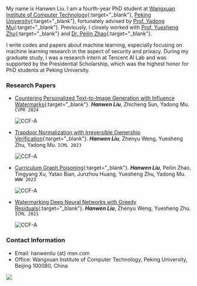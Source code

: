 My name is Hanwen Liu. I am a fourth-year PhD student at [Wangxuan Institute of Computer Technology](https://www.wict.pku.edu.cn){:target="_blank"}, [Peking University](https://www.pku.edu.cn){:target="_blank"}, fortunately advised by [Prof. Yadong Mu](http://www.muyadong.com/){:target="_blank"}. Previously, I closely worked with [Prof. Yuesheng Zhu](https://scholar.google.com/citations?user=HBp_nuAAAAAJ&hl=zh-CN/){:target="_blank"} and [Dr. Peilin Zhao](https://peilinzhao.github.io/){:target="_blank"}. 

I write codes and papers about machine learning, especially focusing on machine learning research in the aspect of security and privacy. During my graduate study, I was a research intern at Tencent AI Lab and was supported by the Presidential Scholarship, which was the highest honor for PhD students at Peking University. 

### Research Papers
- [Countering Personalized Text-to-Image Generation with Influence Watermarks](https://hanwenliu.com){:target="_blank"}. ***Hanwen Liu***, Zhicheng Sun, Yadong Mu. `CVPR 2024`

  ![CCF-A](https://img.shields.io/badge/CCF--A-CONFERENCE-blue?style=flat-square)

- [Trapdoor Normalization with Irreversible Ownership Verification](https://proceedings.mlr.press/v202/liu23an.html){:target="_blank"}. ***Hanwen Liu***, Zhenyu Weng, Yuesheng Zhu, Yadong Mu. `ICML 2023`

  ![CCF-A](https://img.shields.io/badge/CCF--A-CONFERENCE-blue?style=flat-square)

- [Curriculum Graph Poisoning](https://dl.acm.org/doi/10.1145/3543507.3583211){:target="_blank"}. ***Hanwen Liu***, Peilin Zhao, Tingyang Xu, Yatao Bian, Junzhou Huang, Yuesheng Zhu, Yadong Mu. `WWW 2023`

  ![CCF-A](https://img.shields.io/badge/CCF--A-CONFERENCE-blue?style=flat-square)
 
- [Watermarking Deep Neural Networks with Greedy Residuals](https://proceedings.mlr.press/v139/liu21x.html){:target="_blank"}. ***Hanwen Liu***, Zhenyu Weng, Yuesheng Zhu. `ICML 2021`
  
  ![CCF-A](https://img.shields.io/badge/CCF--A-CONFERENCE-blue?style=flat-square)

### Contact Information
- Email: hanwenliu {at} msn.com
- Office: Wangxuan Institute of Computer Technology, Peking University, Beijing 100080, China



![](https://img.shields.io/github/last-commit/eil/eil.github.io?style=for-the-badge&color=blue)
